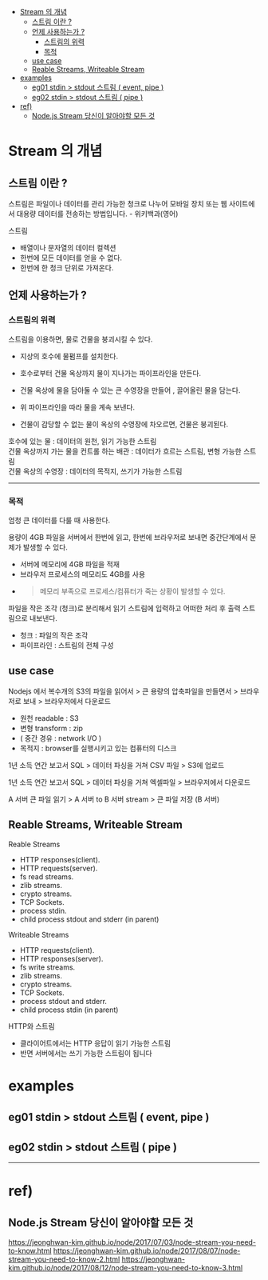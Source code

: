 - [Stream 의 개념](#stream-의-개념)
  - [스트림 이란 ?](#스트림-이란-)
  - [언제 사용하는가 ?](#언제-사용하는가-)
    - [스트림의 위력](#스트림의-위력)
    - [목적](#목적)
  - [use case](#use-case)
  - [Reable Streams, Writeable Stream](#reable-streams-writeable-stream)
- [examples](#examples)
  - [eg01 stdin \> stdout 스트림 ( event, pipe )](#eg01-stdin--stdout-스트림--event-pipe-)
  - [eg02 stdin \> stdout 스트림 ( pipe )](#eg02-stdin--stdout-스트림--pipe-)
- [ref)](#ref)
  - [Node.js Stream 당신이 알아야할 모든 것](#nodejs-stream-당신이-알아야할-모든-것)


# Stream 의 개념

## 스트림 이란 ?

스트림은 파일이나 데이터를 관리 가능한 청크로 나누어 모바일 장치 또는 웹 사이트에서 대용량 데이터를 전송하는 방법입니다. - 위키백과(영어)

스트림
- 배열이나 문자열의 데이터 컬렉션  
- 한번에 모든 데이터를 얻을 수 없다.  
- 한번에 한 청크 단위로 가져온다. 

## 언제 사용하는가 ?

### 스트림의 위력

스트림을 이용하면, 물로 건물을 붕괴시킬 수 있다.  
- 지상의 호수에 물펌프를 설치한다.   
- 호수로부터 건물 옥상까지 물이 지나가는 파이프라인을 만든다.  
- 건물 옥상에 물을 담아둘 수 있는 큰 수영장을 만들어 , 끌어올린 물을 담는다. 

- 위 파이프라인을 따라 물을 계속 보낸다.  
- 건물이 감당할 수 없는 물이 옥상의 수영장에 차오르면, 건물은 붕괴된다.    

호수에 있는 물 : 데이터의 원천, 읽기 가능한 스트림  
건물 옥상까지 가는 물을 컨트롤 하는 배관 : 데이터가 흐르는 스트림, 변형 가능한 스트림  
건물 옥상의 수영장 : 데이터의 목적지, 쓰기가 가능한 스트림  

---
### 목적

엄청 큰 데이터를 다룰 때 사용한다. 

용량이 4GB 파일을 서버에서 한번에 읽고, 한번에 브라우저로 보내면 중간단계에서 문제가 발생할 수 있다.  
- 서버에 메모리에 4GB 파일을 적재
- 브라우저 프로세스의 메모리도 4GB를 사용
- > 메모리 부족으로 프로세스/컴퓨터가 죽는 상황이 발생할 수 있다.

파일을 작은 조각 (청크)로 분리해서 읽기 스트림에 입력하고 어떠한 처리 후 출력 스트림으로 내보낸다.
- 청크 : 파일의 작은 조각
- 파이프라인 : 스트림의 전체 구성

## use case

Nodejs 에서 복수개의 S3의 파일을 읽어서 > 큰 용량의 압축파일을 만들면서 > 브라우저로 보내 > 브라우저에서 다운로드 
- 원천 readable : S3
- 변형 transform : zip 
- ( 중간 경유 : network I/O )
- 목적지 : browser를 실행시키고 있는 컴퓨터의 디스크


1년 소득 연간 보고서 SQL > 데이터 파싱을 거쳐 CSV 파일 > S3에 업로드      

1년 소득 연간 보고서 SQL > 데이터 파싱을 거쳐 엑셀파일 > 브라우저에서 다운로드    

A 서버 큰 파일 읽기 > A 서버 to B 서버 stream > 큰 파일 저장 (B 서버)  

## Reable Streams, Writeable Stream 

Reable Streams
- HTTP responses(client). 
- HTTP requests(server). 
- fs read streams.  
- zlib streams. 
- crypto streams. 
- TCP Sockets. 
- process stdin. 
- child process stdout and stderr (in parent)


Writeable Streams
- HTTP requests(client). 
- HTTP responses(server). 
- fs write streams.  
- zlib streams. 
- crypto streams. 
- TCP Sockets. 
- process stdout and stderr. 
- child process stdin (in parent)

HTTP와 스트림
- 클라이어트에서는 HTTP 응답이 읽기 가능한 스트림
- 반면 서버에서는 쓰기 가능한 스트림이 됩니다


# examples

## eg01 stdin > stdout 스트림 ( event, pipe )
## eg02 stdin > stdout 스트림 ( pipe )


--- 
# ref) 

## Node.js Stream 당신이 알아야할 모든 것
https://jeonghwan-kim.github.io/node/2017/07/03/node-stream-you-need-to-know.html
https://jeonghwan-kim.github.io/node/2017/08/07/node-stream-you-need-to-know-2.html
https://jeonghwan-kim.github.io/node/2017/08/12/node-stream-you-need-to-know-3.html
